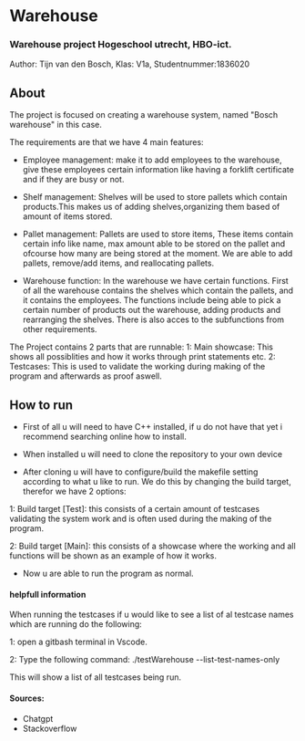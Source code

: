 # Warehouse
### Warehouse project Hogeschool utrecht, HBO-ict.
Author: Tijn van den Bosch, Klas: V1a, Studentnummer:1836020
## About
The project is focused on creating a warehouse system, named "Bosch warehouse" in this case.

The requirements are that we have 4 main features:
 - Employee management: make it to add employees to the warehouse, give these employees certain information like having a forklift certificate and if they are busy or not.

 - Shelf management: Shelves will be used to store pallets which contain products.This makes us of adding shelves,organizing them based of amount of items stored.

 - Pallet management: Pallets are used to store items, These items contain certain info like name, max amount able to be stored on the pallet and ofcourse how many are being stored at the moment. We are able to add pallets, remove/add items, and reallocating pallets.

 - Warehouse function: In the warehouse we have certain functions. First of all the warehouse contains the shelves which contain the pallets, and it contains the employees. The functions include being able to pick a certain number of products out the warehouse, adding products and rearranging the shelves. There is also acces to the subfunctions from other requirements.


The Project contains 2 parts that are runnable:
1: Main showcase: This shows all possiblities and how it works through print statements etc.
2: Testcases: This is used to validate the working during making of the program and afterwards as proof aswell.


## How to run
- First of all u will need to have C++ installed, if u do not have that yet i recommend searching online how to install.

- When installed u will need to clone the repository to your own device

- After cloning u will have to configure/build the makefile setting according to what u like to run. We do this by changing the build target, therefor we have 2 options:

1: Build target [Test]: this consists of a certain amount of testcases validating the system work and is often used during the making of the program.

2: Build target [Main]: this consists of a showcase where the working and all functions will be shown as an example of how it works.

- Now u are able to run the program as normal.


#### helpfull information
When running the testcases if u would like to see a list of al testcase names which are running do the following:

1: open a gitbash terminal in Vscode.

2: Type the following command: ./testWarehouse --list-test-names-only

This will show a list of all testcases being run.

#### Sources:
- Chatgpt
- Stackoverflow